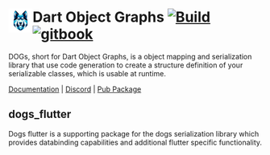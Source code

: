 <h1 align="left">
    <img src="https://github.com/helightdev/dogs/blob/main/docs/assets/logo.png?raw=true" align="left" width="48" alt="Frosty">
    Dart Object Graphs
    <a href="https://github.com/helightdev/dogs/actions">
        <img src="https://img.shields.io/github/actions/workflow/status/helightdev/dogs/dart.yaml" alt="Build">
    </a>
    <a href="https://dogs.helight.dev/">
        <img src="https://img.shields.io/badge/docs-dogs.helight.dev-007ec6.svg" alt="gitbook">
    </a>
</h1>

DOGs, short for Dart Object Graphs, is a object mapping and serialization library that use
code generation to create a structure definition of your serializable classes, which is usable at
runtime.

[Documentation](https://dogs.helight.dev) |
[Discord](https://discord.gg/6HKuGSzYKJ) |
[Pub Package](https://pub.dev/packages/dogs_core)

## dogs_flutter
Dogs flutter is a supporting package for the dogs serialization library which provides databinding capabilities
and additional flutter specific functionality.